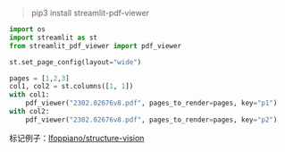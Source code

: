> pip3 install streamlit-pdf-viewer

```py
import os
import streamlit as st
from streamlit_pdf_viewer import pdf_viewer

st.set_page_config(layout="wide")

pages = [1,2,3]
col1, col2 = st.columns([1, 1])
with col1:
    pdf_viewer("2302.02676v8.pdf", pages_to_render=pages, key="p1")
with col2:
    pdf_viewer("2302.02676v8.pdf", pages_to_render=pages, key="p2")
```

标记例子：[lfoppiano/structure-vision](https://github.com/lfoppiano/structure-vision)
